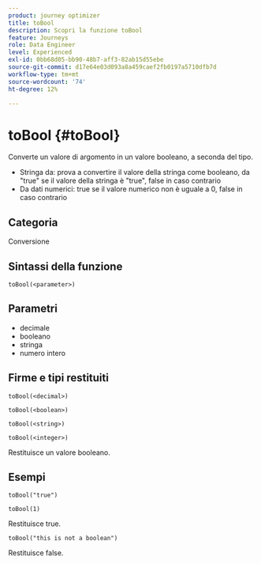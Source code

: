 ```yaml
---
product: journey optimizer
title: toBool
description: Scopri la funzione toBool
feature: Journeys
role: Data Engineer
level: Experienced
exl-id: 0bb68d05-bb90-48b7-aff3-82ab15d55ebe
source-git-commit: d17e64e03d093a8a459caef2fb0197a5710dfb7d
workflow-type: tm+mt
source-wordcount: '74'
ht-degree: 12%

---
```


# toBool {#toBool}

Converte un valore di argomento in un valore booleano, a seconda del tipo.

* Stringa da: prova a convertire il valore della stringa come booleano, da &quot;true&quot; se il valore della stringa è &quot;true&quot;, false in caso contrario
* Da dati numerici: true se il valore numerico non è uguale a 0, false in caso contrario

## Categoria

Conversione

## Sintassi della funzione

`toBool(<parameter>)`

## Parametri

* decimale
* booleano
* stringa
* numero intero

## Firme e tipi restituiti

`toBool(<decimal>)`

`toBool(<boolean>)`

`toBool(<string>)`

`toBool(<integer>)`

Restituisce un valore booleano.

## Esempi

`toBool("true")`

`toBool(1)`

Restituisce true.

`toBool("this is not a boolean")`

Restituisce false.
